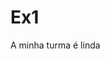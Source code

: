 # Ex1
<!DOCTYPE html>
<html>
<head>
	<title>Bom dia</title>
</head>
<body>
	A minha turma é linda
</body>
</html>
